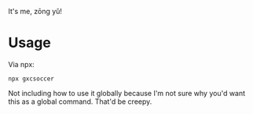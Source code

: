 It's me, zōng yǔ!

# Usage
Via npx:
```
npx gxcsoccer
```

Not including how to use it globally because I'm not sure why you'd want this as a global command. That'd be creepy.
